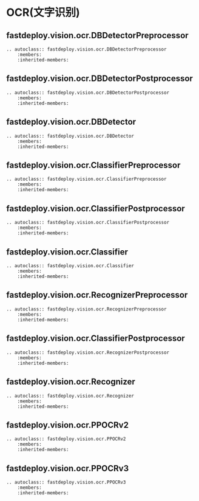 # OCR(文字识别)

## fastdeploy.vision.ocr.DBDetectorPreprocessor

```{eval-rst}
.. autoclass:: fastdeploy.vision.ocr.DBDetectorPreprocessor
    :members:
    :inherited-members:
```

## fastdeploy.vision.ocr.DBDetectorPostprocessor

```{eval-rst}
.. autoclass:: fastdeploy.vision.ocr.DBDetectorPostprocessor
    :members:
    :inherited-members:
```


## fastdeploy.vision.ocr.DBDetector

```{eval-rst}
.. autoclass:: fastdeploy.vision.ocr.DBDetector
    :members:
    :inherited-members:
```

## fastdeploy.vision.ocr.ClassifierPreprocessor

```{eval-rst}
.. autoclass:: fastdeploy.vision.ocr.ClassifierPreprocessor
    :members:
    :inherited-members:
```

## fastdeploy.vision.ocr.ClassifierPostprocessor

```{eval-rst}
.. autoclass:: fastdeploy.vision.ocr.ClassifierPostprocessor
    :members:
    :inherited-members:
```

## fastdeploy.vision.ocr.Classifier

```{eval-rst}
.. autoclass:: fastdeploy.vision.ocr.Classifier
    :members:
    :inherited-members:
```


## fastdeploy.vision.ocr.RecognizerPreprocessor

```{eval-rst}
.. autoclass:: fastdeploy.vision.ocr.RecognizerPreprocessor
    :members:
    :inherited-members:
```

## fastdeploy.vision.ocr.ClassifierPostprocessor

```{eval-rst}
.. autoclass:: fastdeploy.vision.ocr.RecognizerPostprocessor
    :members:
    :inherited-members:
```

## fastdeploy.vision.ocr.Recognizer

```{eval-rst}
.. autoclass:: fastdeploy.vision.ocr.Recognizer
    :members:
    :inherited-members:
```

## fastdeploy.vision.ocr.PPOCRv2

```{eval-rst}
.. autoclass:: fastdeploy.vision.ocr.PPOCRv2
    :members:
    :inherited-members:
```

## fastdeploy.vision.ocr.PPOCRv3

```{eval-rst}
.. autoclass:: fastdeploy.vision.ocr.PPOCRv3
    :members:
    :inherited-members:
```
